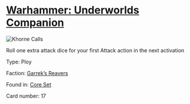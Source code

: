 # [Warhammer: Underworlds Companion](https://guidokessels.github.io/wh-underworlds)

  

![Khorne Calls](https://warhammerunderworlds.com/wp-content/uploads/sites/6/2017/12/017_ENG-Khorne-Calls.png)

Roll one extra attack dice for your first Attack action in the next activation

Type: Ploy

Faction: [Garrek’s Reavers](https://guidokessels.github.io/wh-underworlds/factions/garreks-reavers.md)

Found in: [Core Set](https://guidokessels.github.io/wh-underworlds/locations/core-set.md)

Card number: 17
